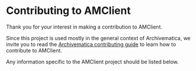 # Contributing to AMClient

Thank you for your interest in making a contribution to AMClient.

Since this project is used mostly in the general context of Archivematica, we
invite you to read the [Archivematica contributing guide](https://github.com/artefactual/archivematica/blob/qa/1.x/CONTRIBUTING.md)
to learn how to contribute to AMClient.

Any information specific to the AMClient project should be listed
below.
